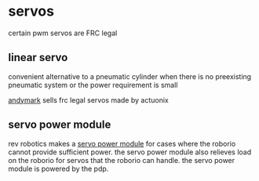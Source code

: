 # servos

certain pwm servos are FRC legal

## linear servo

convenient alternative to a pneumatic cylinder when there is no preexisting pneumatic system or the power requirement is small

[andymark](http://www.andymark.com/Search-s/545.htm?Search=linear+servo) sells frc legal servos made by actuonix

## servo power module

rev robotics makes a [servo power module](http://www.andymark.com/Search-s/545.htm?Search=linear+servo) for cases where the roborio cannot provide sufficient power. the servo power module also relieves load on the roborio for servos that the roborio can handle. the servo power module is powered by the pdp. 